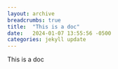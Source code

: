 ```yaml
---
layout: archive
breadcrumbs: true
title:  "This is a doc"
date:   2024-01-07 13:55:56 -0500
categories: jekyll update
---
```


This is a doc